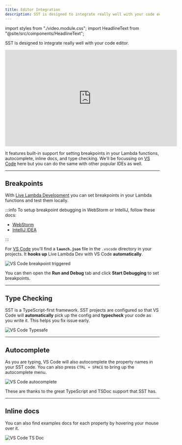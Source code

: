 ```yaml
---
title: Editor Integration
description: SST is designed to integrate really well with your code editor.
---
```


import styles from "./video.module.css";
import HeadlineText from "@site/src/components/HeadlineText";

<HeadlineText>

SST is designed to integrate really well with your code editor.

</HeadlineText>

<div class={styles.videoWrapper}>
  <iframe width="560" height="315" src="https://www.youtube-nocookie.com/embed/pfMeaPyPydo" frameBorder="0" allow="accelerometer; autoplay; clipboard-write; encrypted-media; gyroscope; picture-in-picture" allowfullscreen></iframe>
</div>

It features built-in support for setting breakpoints in your Lambda functions, autocomplete, inline docs, and type checking. We'll be focussing on [VS Code](https://code.visualstudio.com) here but you can do the same with other popular IDEs as well.

---

## Breakpoints

With [Live Lambda Development](live-lambda-development.md) you can set breakpoints in your Lambda functions and test them locally.

:::info
To setup breakpoint debugging in WebStorm or IntelliJ, follow these docs:

- [WebStorm](live-lambda-development.md#debugging-with-webstorm)
- [IntelliJ IDEA](live-lambda-development.md#debugging-with-intellij-idea)

:::

For [VS Code](https://code.visualstudio.com) you'll find a **`launch.json`** file in the `.vscode` directory in your projects. It **hooks up** Live Lambda Dev with VS Code **automatically**.

![VS Code breakpoint triggered](/img/breakpoint-debugging/breakpoint-triggered.png)

You can then open the **Run and Debug** tab and click **Start Debugging** to set breakpoints.

---

## Type Checking

SST is a TypeScript-first framework. SST projects are configured so that VS Code will **automatically** pick up the config and **typecheck** your code as you write it. This helps you fix issue early.

![VS Code Typesafe](/img/editor-setup/vs-code-typesafe.png)

---

## Autocomplete

As you are typing, VS Code will also autocomplete the property names in your SST code. You can also press `CTRL + SPACE` to bring up the autocomplete menu.

![VS Code autocomplete](/img/editor-setup/vs-code-autocomplete.png)

These are thanks to the great TypeScript and TSDoc support that SST has.

---

## Inline docs

You can also find examples docs for each property by hovering your mouse over it.

![VS Code TS Doc](/img/editor-setup/vs-code-tsdoc.png)

